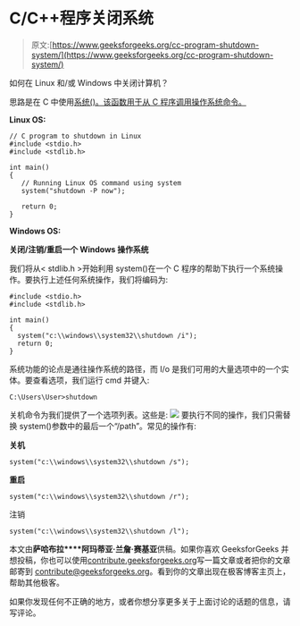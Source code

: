 # C/C++程序关闭系统

> 原文:[https://www.geeksforgeeks.org/cc-program-shutdown-system/](https://www.geeksforgeeks.org/cc-program-shutdown-system/)

如何在 Linux 和/或 Windows 中关闭计算机？

思路是在 C 中使用[系统()。该函数用于从 C 程序调用操作系统命令。](https://www.geeksforgeeks.org/system-call-in-c/)

**Linux OS:**

```
// C program to shutdown in Linux
#include <stdio.h>
#include <stdlib.h>

int main()
{
   // Running Linux OS command using system
   system("shutdown -P now");

   return 0;
}
```

**Windows OS:**

**关闭/注销/重启一个 Windows 操作系统**

我们将从< stdlib.h >开始利用 system()在一个 C 程序的帮助下执行一个系统操作。要执行上述任何系统操作，我们将编码为:

```
#include <stdio.h>
#include <stdlib.h>

int main()
{
  system("c:\\windows\\system32\\shutdown /i");
  return 0;
}
```

系统功能的论点是通往操作系统的路径，而 I/o 是我们可用的大量选项中的一个实体。要查看选项，我们运行 cmd 并键入:

```
C:\Users\User>shutdown

```

关机命令为我们提供了一个选项列表。这些是:
![](img/3bb6824e7d2b9660540f85f363bd7e67.png)
要执行不同的操作，我们只需替换 system()参数中的最后一个“/path”。常见的操作有:

**关机**

```
system("c:\\windows\\system32\\shutdown /s");
```

**重启**

```
system("c:\\windows\\system32\\shutdown /r");
```

注销

```
system("c:\\windows\\system32\\shutdown /l");
```

本文由**萨哈布拉****阿玛蒂亚·兰詹·赛基亚**供稿。如果你喜欢 GeeksforGeeks 并想投稿，你也可以使用[contribute.geeksforgeeks.org](http://www.contribute.geeksforgeeks.org)写一篇文章或者把你的文章邮寄到 contribute@geeksforgeeks.org。看到你的文章出现在极客博客主页上，帮助其他极客。

如果你发现任何不正确的地方，或者你想分享更多关于上面讨论的话题的信息，请写评论。